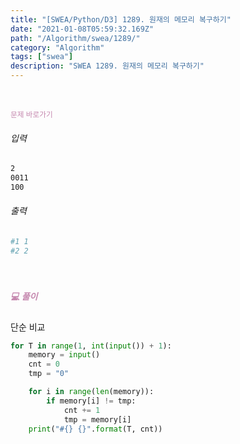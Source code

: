 ```yaml
---
title: "[SWEA/Python/D3] 1289. 원재의 메모리 복구하기"
date: "2021-01-08T05:59:32.169Z"
path: "/Algorithm/swea/1289/"
category: "Algorithm"
tags: ["swea"]
description: "SWEA 1289. 원재의 메모리 복구하기"
---
```


<br />

<a href="https://swexpertacademy.com/main/code/problem/problemDetail.do?contestProbId=AV19AcoKI9sCFAZN&categoryId=AV19AcoKI9sCFAZN&categoryType=CODE" style="color:#C587AE;text-decoration:none;"><small>문제 바로가기</small></a>

###### 입력

```sh
2
0011
100
```

###### 출력

```sh
#1 1
#2 2
```

<br />

##### <h5 style="color:#C587AE;">💻 풀이</h5>

단순 비교

```python
for T in range(1, int(input()) + 1):
    memory = input()
    cnt = 0
    tmp = "0"

    for i in range(len(memory)):
        if memory[i] != tmp:
            cnt += 1
            tmp = memory[i]
    print("#{} {}".format(T, cnt))
```

<br />
